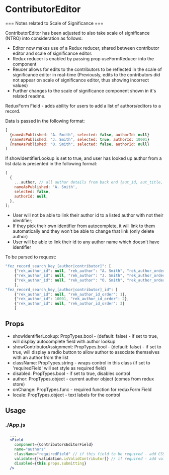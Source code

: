# ContributorEditor

=== Notes related to Scale of Significance ===

ContributorEditor has been adjusted to also take scale of significance (NTRO) into consideration as follows:
* Editor now makes use of a Redux reducer, shared between contributor editor and scale of significance editor.
* Redux reducer is enabled by passing prop useFormReducer into the component
* Reucer allows for edits to the contributors to be reflected in the scale of significance editor in real-time (Previously, edits to the contributors did not appear on scale of significance editor, thus showing incorrect values)
* Further changes to the scale of significance component shown in it's related readme.

ReduxForm Field - adds ability for users to add a list of authors/editors to a record.

Data is passed in the following format:

```javascript
[
  {nameAsPublished: "A. Smith", selected: false, authorId: null}
  {nameAsPublished: "J. Smith", selected: true, authorId: 10001}
  {nameAsPublished: "O. Smith", selected: false, authorId: null}
]
```

If showIdentifierLookup is set to true, and user has looked up author from a list data is presented in the following format:

```javascript
[
  {
    ...author, // all author details from back end {aut_id, aut_title, aut_lname, etc...}
    nameAsPublished: 'A. Smith',
    selected: false,
    authorId: null,
  },
];
```

- User will not be able to link their author id to a listed author with not their identifier;
- If they pick their own identifier from autocomplete, it will link to them automatically and they won't be able to change that link (only delete author)
- User will be able to link their id to any author name which doesn't have identifier

To be parsed to request:

```javascript
"fez_record_search_key_[author|contributor]": [
    {"rek_author_id": null, "rek_author": "A. Smith", "rek_author_order": 1},
    {"rek_author_id": null, "rek_author": "J. Smith", "rek_author_order": 2},
    {"rek_author_id": null, "rek_author": "O. Smith", "rek_author_order": 3}
    ],
"fez_record_search_key_[author|contributor]_id": [
    {"rek_author_id": null, "rek_author_id_order": 1},
    {"rek_author_id": 10001, "rek_author_id_order": 2},
    {"rek_author_id": null, "rek_author_id_order": 3}
    ]
```

## Props

- showIdentifierLookup: PropTypes.bool - (default: false) - if set to true, will display autocomplete field with author lookup
- showContributorAssignment: PropTypes.bool - (default: false) - if set to true, will display a radio button to allow author to associate themselves with an author from the list
- className: PropTypes.string - wraps control in this class (if set to 'requiredField' will set style as required field)
- disabled: PropTypes.bool - if set to true, disables control
- author: PropTypes.object - current author object (comes from redux store)
- onChange: PropTypes.func - required function for reduxForm Field
- locale: PropTypes.object - text labels for the control

## Usage

### ./App.js

```jsx
  ...
  <Field
    component={ContributorsEditorField}
    name="authors"
    className="requiredField" // if this field to be required - add CSS class to indicate it's required
    validate={[validation.isValidContributor]} // if required - add validation
    disabled={this.props.submitting}
  />

```
